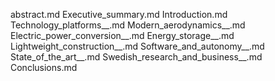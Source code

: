 abstract.md
Executive_summary.md
Introduction.md
Technology_platforms__.md
Modern_aerodynamics__.md
Electric_power_conversion__.md
Energy_storage__.md
Lightweight_construction__.md
Software_and_autonomy__.md
State_of_the_art__.md
Swedish_research_and_business__.md
Conclusions.md
